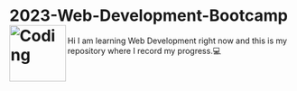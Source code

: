 # 2023-Web-Development-Bootcamp <img align="left" alt="Coding" width="100" src="https://www.freepnglogos.com/uploads/html5-logo-png/html5-logo-devextreme-multi-purpose-controls-html-javascript-3.png">
Hi I am learning Web Development right now and this is my repository where I record my progress.💻
